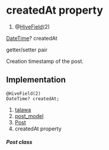 
<div>

# createdAt property

</div>


<div>

1.  @[HiveField](https://pub.dev/documentation/hive/2.2.3/hive/HiveField-class.html)(2)

</div>

[DateTime](https://api.flutter.dev/flutter/dart-core/DateTime-class.html)?
createdAt


getter/setter pair




Creation timestamp of the post.



## Implementation

``` language-dart
@HiveField(2)
DateTime? createdAt;
```







1.  [talawa](../../index.md)
2.  [post_model](../../models_post_post_model/)
3.  [Post](../../models_post_post_model/Post-class.md)
4.  createdAt property

##### Post class







